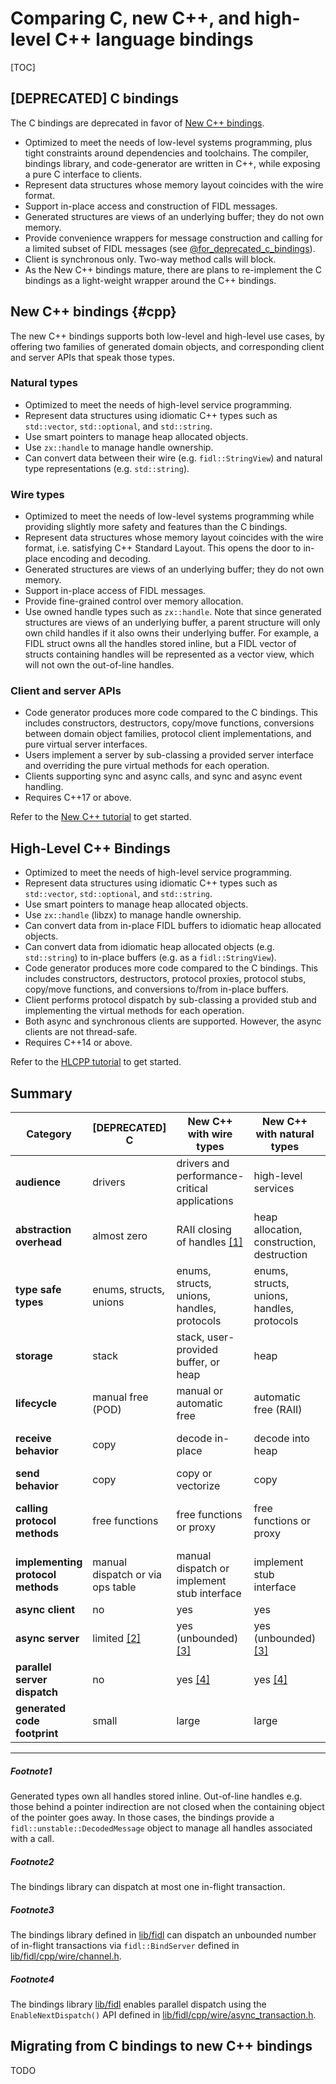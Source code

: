 # Comparing C, new C++, and high-level C++ language bindings

[TOC]

## [DEPRECATED] C bindings

The C bindings are deprecated in favor of [New C++ bindings](#cpp).

*   Optimized to meet the needs of low-level systems programming, plus tight
    constraints around dependencies and toolchains. The compiler, bindings
    library, and code-generator are written in C++, while exposing a pure C
    interface to clients.
*   Represent data structures whose memory layout coincides with the wire
    format.
*   Support in-place access and construction of FIDL messages.
*   Generated structures are views of an underlying buffer; they do not own
    memory.
*   Provide convenience wrappers for message construction and calling for
    a limited subset of FIDL messages (see
    [@for_deprecated_c_bindings][layout-attribute]).
*   Client is synchronous only. Two-way method calls will block.
*   As the New C++ bindings mature, there are plans to re-implement
    the C bindings as a light-weight wrapper around the C++ bindings.

## New C++ bindings {#cpp}

The new C++ bindings supports both low-level and high-level use cases, by
offering two families of generated domain objects, and corresponding client and
server APIs that speak those types.

### Natural types

*   Optimized to meet the needs of high-level service programming.
*   Represent data structures using idiomatic C++ types such as `std::vector`,
    `std::optional`, and `std::string`.
*   Use smart pointers to manage heap allocated objects.
*   Use `zx::handle` to manage handle ownership.
*   Can convert data between their wire (e.g. `fidl::StringView`) and natural
    type representations (e.g. `std::string`).

### Wire types

*   Optimized to meet the needs of low-level systems programming while providing
    slightly more safety and features than the C bindings.
*   Represent data structures whose memory layout coincides with the wire
    format, i.e. satisfying C++ Standard Layout. This opens the door to
    in-place encoding and decoding.
*   Generated structures are views of an underlying buffer; they do not own
    memory.
*   Support in-place access of FIDL messages.
*   Provide fine-grained control over memory allocation.
*   Use owned handle types such as `zx::handle`. Note that since generated
    structures are views of an underlying buffer, a parent structure will only
    own child handles if it also owns their underlying buffer. For example, a
    FIDL struct owns all the handles stored inline, but a FIDL vector of structs
    containing handles will be represented as a vector view, which will not own
    the out-of-line handles.

### Client and server APIs

*   Code generator produces more code compared to the C bindings. This includes
    constructors, destructors, copy/move functions, conversions between domain
    object families, protocol client implementations, and pure virtual server
    interfaces.
*   Users implement a server by sub-classing a provided server interface and
    overriding the pure virtual methods for each operation.
*   Clients supporting sync and async calls, and sync and async event handling.
*   Requires C++17 or above.

Refer to the [New C++ tutorial][cpp-tutorial] to get started.

## High-Level C++ Bindings

*   Optimized to meet the needs of high-level service programming.
*   Represent data structures using idiomatic C++ types such as `std::vector`,
    `std::optional`, and `std::string`.
*   Use smart pointers to manage heap allocated objects.
*   Use `zx::handle` (libzx) to manage handle ownership.
*   Can convert data from in-place FIDL buffers to idiomatic heap allocated
    objects.
*   Can convert data from idiomatic heap allocated objects
    (e.g. `std::string`) to in-place buffers (e.g. as a `fidl::StringView`).
*   Code generator produces more code compared to the C bindings. This includes
    constructors, destructors, protocol proxies, protocol stubs, copy/move
    functions, and conversions to/from in-place buffers.
*   Client performs protocol dispatch by sub-classing a provided stub and
    implementing the virtual methods for each operation.
*   Both async and synchronous clients are supported. However, the async clients
    are not thread-safe.
*   Requires C++14 or above.

Refer to the [HLCPP tutorial][hlcpp-tutorial] to get started.

## Summary

Category                           | [DEPRECATED] C                    | New C++ with wire types                   | New C++ with natural types             | High-level C++
-----------------------------------|-----------------------------------|-----------------------------------------------|--------------------------------------------|--------------------
**audience**                       | drivers                           | drivers and performance-critical applications | high-level services                        | high-level services
**abstraction overhead**           | almost zero                       | RAII closing of handles [[1]](#footnote1)     | heap allocation, construction, destruction | heap allocation, construction, destruction
**type safe types**                | enums, structs, unions            | enums, structs, unions, handles, protocols    | enums, structs, unions, handles, protocols | enums, structs, unions, handles, protocols
**storage**                        | stack                             | stack, user-provided buffer, or heap          | heap                                       | heap
**lifecycle**                      | manual free (POD)                 | manual or automatic free                      | automatic free (RAII)                      | automatic free (RAII)
**receive behavior**               | copy                              | decode in-place                               | decode into heap                           | decode then move to heap
**send behavior**                  | copy                              | copy or vectorize                             | copy                                       | copy
**calling protocol methods**       | free functions                    | free functions or proxy                       | free functions or proxy                    | call through proxies, register callbacks
**implementing protocol methods**  | manual dispatch or via ops table  | manual dispatch or implement stub interface   | implement stub interface                   | implement stub object, invoke callbacks
**async client**                   | no                                | yes                                           | yes                                        | yes
**async server**                   | limited [[2]](#footnote2)         | yes (unbounded) [[3]](#footnote3)             | yes (unbounded) [[3]](#footnote3)          | yes (unbounded)
**parallel server dispatch**       | no                                | yes [[4]](#footnote4)                         | yes [[4]](#footnote4)                      | no
**generated code footprint**       | small                             | large                                         | large                                      | large

--------------------------------------------------------------------------------

##### Footnote1

Generated types own all handles stored inline. Out-of-line handles e.g. those
behind a pointer indirection are not closed when the containing object of the
pointer goes away. In those cases, the bindings provide a `fidl::unstable::DecodedMessage`
object to manage all handles associated with a call.

##### Footnote2

The bindings library can dispatch at most one in-flight transaction.

##### Footnote3

The bindings library defined in [lib/fidl](/sdk/lib/fidl/cpp/wire) can
dispatch an unbounded number of in-flight transactions via `fidl::BindServer`
defined in
[lib/fidl/cpp/wire/channel.h](/sdk/lib/fidl/cpp/wire/include/lib/fidl/cpp/wire/channel.h).

##### Footnote4

The bindings library [lib/fidl](/sdk/lib/fidl/cpp/wire) enables parallel
dispatch using the `EnableNextDispatch()` API defined in
[lib/fidl/cpp/wire/async_transaction.h](/sdk/lib/fidl/cpp/wire/include/lib/fidl/cpp/wire/async_transaction.h).

## Migrating from C bindings to new C++ bindings

TODO

<!-- xrefs -->
[layout-attribute]: /docs/reference/fidl/language/attributes.md#layout
[cpp-tutorial]: /docs/development/languages/fidl/tutorials/llcpp
[hlcpp-tutorial]: /docs/development/languages/fidl/tutorials/hlcpp
